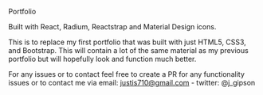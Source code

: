 Portfolio

Built with React, Radium, Reactstrap and Material Design icons.

This is to replace my first portfolio that was built with just HTML5, CSS3, and Bootstrap. This will contain a lot of the same material as my previous portfolio but will hopefully look and function much better.

For any issues or to contact feel free to create a PR for any functionality issues or to contact me via email: justis710@gmail.com - twitter: @j_gipson